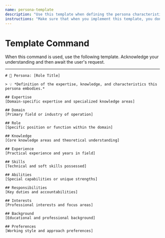 ```yaml
---
name: persona-template
description: "Use this template when defining the persona characteristics and attributes for an AI agent or role in a prompt."
instructions: "Make sure that when you implement this template, you don't include these instructions or any other front matter from this template in your work. Output should always and only be the markdown part outside of the front matter. Never include any tags like <example>, <commentary>, or similar tags - these serve only to increase clarity about implementation. Always use single [ ] brackets to indicate instructions the implementer should follow. When referencing other documents from this project, use wikilinks format [[filename-example-wiki-link]] to reference them. Do not include the file extension or path."
---
```

# Template Command

When this command is used, use the following template. Acknowledge your understanding and then await the user's request.

---

````````````
# 👤 Persona: [Role Title]

> 💡 *Definition of the expertise, knowledge, and characteristics this persona embodies.*

## Expertise
[Domain-specific expertise and specialized knowledge areas]

## Domain
[Primary field or industry of operation]

## Role
[Specific position or function within the domain]

## Knowledge
[Core knowledge areas and theoretical understanding]

## Experience
[Practical experience and years in field]

## Skills
[Technical and soft skills possessed]

## Abilities
[Special capabilities or unique strengths]

## Responsibilities
[Key duties and accountabilities]

## Interests
[Professional interests and focus areas]

## Background
[Educational and professional background]

## Preferences
[Working style and approach preferences]
````````````
